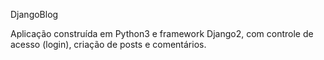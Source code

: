 DjangoBlog

Aplicação construída em Python3 e framework Django2, com controle de acesso (login), criação de posts e comentários.
